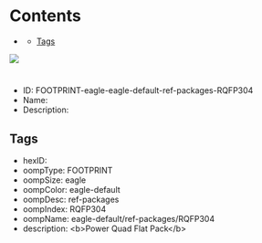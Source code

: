 



Contents
========

* [](#)
	* [Tags](#tags)
  
![][im]
# 

- ID: FOOTPRINT-eagle-eagle-default-ref-packages-RQFP304
- Name: 
- Description: 

## Tags

- hexID: 
- oompType: FOOTPRINT
- oompSize: eagle
- oompColor: eagle-default
- oompDesc: ref-packages
- oompIndex: RQFP304
- oompName: eagle-default/ref-packages/RQFP304
- description: &lt;b&gt;Power Quad Flat Pack&lt;/b&gt;



[im]: image.png
